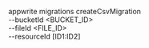 appwrite migrations createCsvMigration \
        --bucketId <BUCKET_ID> \
        --fileId <FILE_ID> \
        --resourceId [ID1:ID2]
